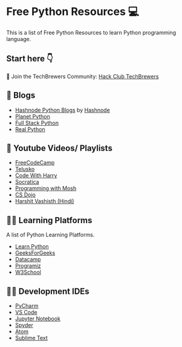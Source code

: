 # Free Python Resources 💻

This is a list of Free Python Resources to learn Python programming language.

## Start here 👇

🚀 Join the TechBrewers Community: [Hack Club TechBrewers](https://techbrewers.hackclub.com)

## 📃 Blogs

- [Hashnode Python Blogs](https://hashnode.com/n/python) by [Hashnode](https://hashnode.com)
- [Planet Python](https://planetpython.org/)
- [Full Stack Python](https://www.fullstackpython.com/blog.html)
- [Real Python](https://realpython.com/)  

## 🔴 Youtube Videos/ Playlists 

- [FreeCodeCamp](https://youtu.be/rfscVS0vtbw) 
- [Telusko](https://www.youtube.com/playlist?list=PLsyeobzWxl7poL9JTVyndKe62ieoN-MZ3) 
- [Code With Harry](https://youtu.be/gfDE2a7MKjA)
- [Socratica](https://www.youtube.com/playlist?list=PLi01XoE8jYohWFPpC17Z-wWhPOSuh8Er-) 
- [Programming with Mosh](https://www.youtube.com/watch?v=_uQrJ0TkZlc&ab_channel=ProgrammingwithMosh)
- [CS Dojo](https://youtube.com/playlist?list=PLBZBJbE_rGRWeh5mIBhD-hhDwSEDxogDg)
- [Harshit Vashisth (Hindi)](https://youtube.com/playlist?list=PLwgFb6VsUj_lQTpQKDtLXKXElQychT_2j)

## 👨‍💻 Learning Platforms

A list of Python Learning Platforms.

- [Learn Python](https://www.learnpython.org/)
- [GeeksForGeeks](https://www.geeksforgeeks.org/python-programming-language/)
- [Datacamp](https://www.datacamp.com/tracks/python-programming)
- [Programiz](https://www.programiz.com/python-programming)
- [W3School](https://www.w3schools.com/python/)


## 👨‍💻 Development IDEs

- [PyCharm](https://www.jetbrains.com/pycharm/download/)
- [VS Code](https://code.visualstudio.com/)
- [Jupyter Notebook](https://jupyter.org/)
- [Spyder](https://www.spyder-ide.org/)
- [Atom](https://atom.io/)
- [Sublime Text](https://www.sublimetext.com/)


